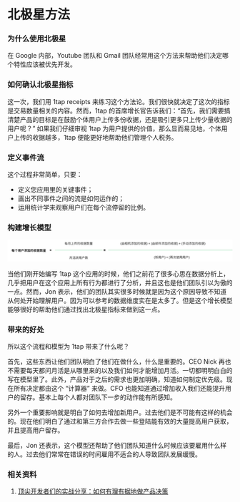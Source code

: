 # 北极星方法

### 为什么使用北极星

在 Google 内部，Youtube 团队和 Gmail 团队经常用这个方法来帮助他们决定哪个特性应该被优先开发。

### 如何确认北极星指标

这一次，我们用 1tap receipts 来练习这个方法论。我们很快就决定了这次的指标是交易数量相关的内容。然而，1tap 的首席增长官告诉我们：“首先，我们需要搞清楚产品的目标是在鼓励个体用户上传多份收据，还是吸引更多只上传少量收据的用户呢？” 如果我们仔细审视 1tap 为用户提供的价值，那么显而易见地，个体用户上传的收据越多，1tap 便能更好地帮助他们管理个人税务。

### 定义事件流

这个过程非常简单，只要：

* 定义您应用里的关键事件；
* 画出不同事件之间的流是如何运作的；
* 运用统计学来观察用户们在每个流停留的比例。

### 构建增长模型

![&#x589E;&#x957F;&#x6A21;&#x578B;](../.gitbook/assets/image%20%285%29.png)

当他们刚开始编写 1tap 这个应用的时候，他们之前花了很多心思在数据分析上，几乎把用户在这个应用上所有行为都进行了分析，并且这也是他们团队引以为傲的一点。然而，Jon 表示，他们的团队其实很多时候就是因为这个原因导致不知道从何处开始理解用户。因为可以参考的数据维度实在是太多了。但是这个增长模型能够很好的帮助他们通过找出北极星指标来做到这一点。

### 带来的好处

所以这个流程和模型为 1tap 带来了什么呢？

首先，这些东西让他们团队明白了他们在做什么，什么是重要的。CEO Nick 再也不需要每天都问月活是从哪里来的以及我们如何才能增加月活。一切都明明白白的写在模型里了。此外，产品对于之后的需求也更加明确，知道如何制定优先级。现在所有决定都由这个 “计算器” 来做。CFO 也能知道通过增加收入我们还能提升用户的留存。基本上每个人都对团队下一步的动作能有所感知。

另外一个重要影响就是明白了如何去增加新用户。过去他们是不可能有这样的机会的。现在他们明白了通过和第三方合作去做一些登陆能有效的大量提高用户获取，并且提高用户留存。

最后，Jon 还表示，这个模型还帮助了他们团队知道什么时候应该要雇用什么样的人。过去他们常常在错误的时间雇用不适合的人导致团队发展缓慢。

### 相关资料

1. [顶尖开发者们的实战分享：如何有理有据地做产品决策](https://mp.weixin.qq.com/s/qbI9q5YZYwImIIXH1sej3w)



